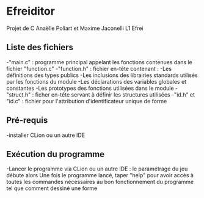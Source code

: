 # Efreiditor
Projet de C Anaëlle Pollart et Maxime Jaconelli L1 Efrei
## Liste des fichiers
  -"main.c" : programme principal appelant les fonctions contenues dans le fichier "function.c"
  -"function.h" : fichier en-tête contenant : 
    -Les définitions des types publics
    -Les inclusions des librairies standards utilisés par les fonctions du module
    -Les déclarations des variables globales et constantes
    -Les prototypes des fonctions utilisées dans le module
   -"struct.h" : ficher en-tête servant à définir les structures utilisées
   -"id.h" et "id.c" : fichier pour l'attribution d'identificateur unique de forme
   
## Pré-requis
  -installer CLion ou un autre IDE
  
## Exécution du programme
  -Lancer le programme via CLion ou un autre IDE : le paramétrage du jeu débute alors
  Une fois le programme lancé, taper "help" pour avoir accès à toutes les commandes nécessaires au bon fonctionnement du programme tel que comment dessiné une forme
